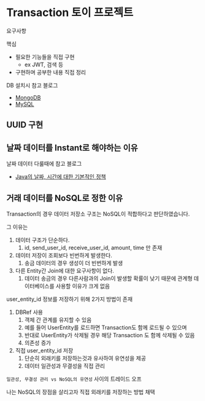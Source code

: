 # Transaction 토이 프로젝트

요구사항

핵심

- 필요한 기능들을 직접 구현
  - ex JWT, 검색 등
- 구현하며 공부한 내용 직접 정리

DB 설치시 참고 블로그

- [MongoDB](https://blog.naver.com/sudoku1/223050233311)
- [MySQL](https://hongong.hanbit.co.kr/mysql-%EB%8B%A4%EC%9A%B4%EB%A1%9C%EB%93%9C-%EB%B0%8F-%EC%84%A4%EC%B9%98%ED%95%98%EA%B8%B0mysql-community-8-0/)

## UUID 구현

## 날짜 데이터를 Instant로 해야하는 이유

날짜 데이터 다룰때에 참고 블로그

- [Java의 날짜, 시간에 대한 기본적인 정책](https://dev.gmarket.com/49)

## 거래 데이터를 NoSQL로 정한 이유

Transaction의 경우 데이터 저장소 구조는 NoSQL이 적합하다고 판단하였습니다.

그 이유는

1. 데이터 구조가 단순하다.
   1. id, send_user_id, receive_user_id, amount, time 만 존재
2. 데이터 저장이 조회보다 빈번하게 발생한다.
   1. 송금 데이터의 경우 생성이 더 빈번하게 발생
3. 다른 Entity간 Join에 대한 요구사항이 없다.
   1. 데이터 송금의 경우 다른사람과의 Join이 발생할 확률이 낮기 때문에 관계형 데이터베이스를 사용할 이유가 크게 없음

user_entity_id 정보를 저장하기 위해 2가지 방법이 존재

1. DBRef 사용
   1. 객체 간 관계를 유지할 수 있음
   2. 예를 들어 UserEntity를 로드하면 Transaction도 함께 로드될 수 있으며
   3. 반대로 UserEntity가 삭제될 경우 해당 Transaction 도 함께 삭제될 수 있음
   4. 의존성 증가
2. 직접 user_entity_id 저장
   1. 단순히 외래키를 저장하는것과 유사하여 유연성을 제공
   2. 데이터 일관성과 무결성을 직접 관리

`일관성, 무결성 관리 vs NoSQL의 유연성` 사이의 트레이드 오프

나는 NoSQL의 장점을 살리고자 직접 외래키를 저장하는 방법 채택

